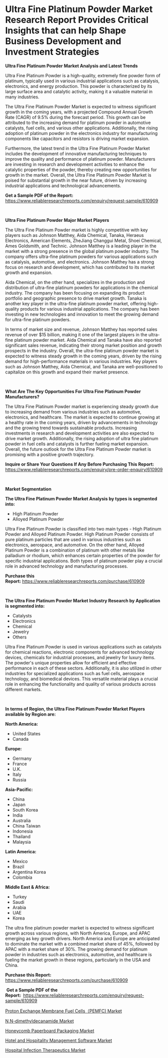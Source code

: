 <p><h1>Ultra Fine Platinum Powder Market Research Report Provides Critical Insights that can help Shape Business Development and Investment Strategies</h1></p><p><strong>Ultra Fine Platinum Powder Market Analysis and Latest Trends</strong></p>
<p><p>Ultra Fine Platinum Powder is a high-quality, extremely fine powder form of platinum, typically used in various industrial applications such as catalysis, electronics, and energy production. This powder is characterized by its large surface area and catalytic activity, making it a valuable material in many industries.</p><p>The Ultra Fine Platinum Powder Market is expected to witness significant growth in the coming years, with a projected Compound Annual Growth Rate (CAGR) of 9.5% during the forecast period. This growth can be attributed to the increasing demand for platinum powder in automotive catalysts, fuel cells, and various other applications. Additionally, the rising adoption of platinum powder in the electronics industry for manufacturing components like capacitors and resistors is driving market expansion.</p><p>Furthermore, the latest trend in the Ultra Fine Platinum Powder Market includes the development of innovative manufacturing techniques to improve the quality and performance of platinum powder. Manufacturers are investing in research and development activities to enhance the catalytic properties of the powder, thereby creating new opportunities for growth in the market. Overall, the Ultra Fine Platinum Powder Market is poised for substantial growth in the near future, driven by increasing industrial applications and technological advancements.</p></p>
<p><strong>Get a Sample PDF of the Report:&nbsp;</strong> <a href="https://www.reliableresearchreports.com/enquiry/request-sample/610909">https://www.reliableresearchreports.com/enquiry/request-sample/610909</a></p>
<p>&nbsp;</p>
<p><strong>Ultra Fine Platinum Powder Major Market Players</strong></p>
<p><p>The Ultra Fine Platinum Powder market is highly competitive with key players such as Johnson Matthey, Aida Chemical, Tanaka, Heraeus Electronics, American Elements, ZheJiang Changgui Metal, Shoei Chemical, Ames Goldsmith, and Technic. Johnson Matthey is a leading player in the market with a strong presence in the global platinum powder industry. The company offers ultra-fine platinum powders for various applications such as catalysis, automotive, and electronics. Johnson Matthey has a strong focus on research and development, which has contributed to its market growth and expansion.</p><p>Aida Chemical, on the other hand, specializes in the production and distribution of ultra-fine platinum powders for applications in the chemical industry. The company has been focusing on expanding its product portfolio and geographic presence to drive market growth. Tanaka is another key player in the ultra-fine platinum powder market, offering high-quality products for various industrial applications. The company has been investing in new technologies and innovation to meet the growing demand for ultra-fine platinum powders.</p><p>In terms of market size and revenue, Johnson Matthey has reported sales revenue of over $15 billion, making it one of the largest players in the ultra-fine platinum powder market. Aida Chemical and Tanaka have also reported significant sales revenue, indicating their strong market position and growth prospects in the industry. Overall, the ultra-fine platinum powder market is expected to witness steady growth in the coming years, driven by the rising demand for high-performance materials in various industries. Key players such as Johnson Matthey, Aida Chemical, and Tanaka are well-positioned to capitalize on this growth and expand their market presence.</p></p>
<p>&nbsp;</p>
<p><strong>What Are The Key Opportunities For Ultra Fine Platinum Powder Manufacturers?</strong></p>
<p><p>The Ultra Fine Platinum Powder market is experiencing steady growth due to increasing demand from various industries such as automotive, electronics, and healthcare. The market is expected to continue growing at a healthy rate in the coming years, driven by advancements in technology and the growing trend towards sustainable products. Increasing investments in research and development activities are also expected to drive market growth. Additionally, the rising adoption of ultra fine platinum powder in fuel cells and catalysts is further fueling market expansion. Overall, the future outlook for the Ultra Fine Platinum Powder market is promising with a positive growth trajectory.</p></p>
<p><strong>Inquire or Share Your Questions If Any Before Purchasing This Report:</strong> <a href="https://www.reliableresearchreports.com/enquiry/pre-order-enquiry/610909">https://www.reliableresearchreports.com/enquiry/pre-order-enquiry/610909</a></p>
<p>&nbsp;</p>
<p><strong>Market Segmentation</strong></p>
<p><strong>The Ultra Fine Platinum Powder Market Analysis by types is segmented into:</strong></p>
<p><ul><li>High Platinum Powder</li><li>Alloyed Platinum Powder</li></ul></p>
<p><p>Ultra Fine Platinum Powder is classified into two main types - High Platinum Powder and Alloyed Platinum Powder. High Platinum Powder consists of pure platinum particles that are used in various industries such as electronics, aerospace, and automotive. On the other hand, Alloyed Platinum Powder is a combination of platinum with other metals like palladium or rhodium, which enhances certain properties of the powder for specific industrial applications. Both types of platinum powder play a crucial role in advanced technology and manufacturing processes.</p></p>
<p><strong>Purchase this Report:&nbsp;</strong><a href="https://www.reliableresearchreports.com/purchase/610909">https://www.reliableresearchreports.com/purchase/610909</a></p>
<p>&nbsp;</p>
<p><strong>The Ultra Fine Platinum Powder Market Industry Research by Application is segmented into:</strong></p>
<p><ul><li>Catalysts</li><li>Electronics</li><li>Chemical</li><li>Jewelry</li><li>Others</li></ul></p>
<p><p>Ultra Fine Platinum Powder is used in various applications such as catalysts for chemical reactions, electronic components for advanced technology devices, chemicals for industrial processes, and jewelry for luxury items. The powder's unique properties allow for efficient and effective performance in each of these sectors. Additionally, it is also utilized in other industries for specialized applications such as fuel cells, aerospace technology, and biomedical devices. This versatile material plays a crucial role in enhancing the functionality and quality of various products across different markets.</p></p>
<p>&nbsp;</p>
<p><strong>In terms of Region, the Ultra Fine Platinum Powder Market Players available by Region are:</strong></p>
<p>
    <p> <strong> North America: </strong>
        <ul>
            <li>United States</li>
            <li>Canada</li>
        </ul>
        </p> 
    <p> <strong> Europe: </strong>
        <ul>
            <li>Germany</li>
            <li>France</li>
            <li>U.K.</li>
            <li>Italy</li>
            <li>Russia</li>
        </ul>
        </p> 
    <p> <strong> Asia-Pacific: </strong>
        <ul>
            <li>China</li>
            <li>Japan</li>
            <li>South Korea</li>
            <li>India</li>
            <li>Australia</li>
            <li>China Taiwan</li>
            <li>Indonesia</li>
            <li>Thailand</li>
            <li>Malaysia</li>
        </ul>
        </p> 
    <p> <strong> Latin America: </strong>
        <ul>
            <li>Mexico</li>
            <li>Brazil</li>
            <li>Argentina Korea</li>
            <li>Colombia</li>
        </ul>
        </p> 
    <p> <strong> Middle East & Africa: </strong>
        <ul>
            <li>Turkey</li>
            <li>Saudi</li>
            <li>Arabia</li>
            <li>UAE</li>
            <li>Korea</li>
        </ul>
    </p>
    </p>
<p><p>The ultra fine platinum powder market is expected to witness significant growth across various regions, with North America, Europe, and APAC emerging as key growth drivers. North America and Europe are anticipated to dominate the market with a combined market share of 45%, followed by APAC with a market share of 30%. The growing demand for platinum powder in industries such as electronics, automotive, and healthcare is fueling the market growth in these regions, particularly in the USA and China.</p></p>
<p><strong>Purchase this Report: </strong><a href="https://www.reliableresearchreports.com/purchase/610909">https://www.reliableresearchreports.com/purchase/610909</a></p>
<p>&nbsp;<strong>Get a Sample PDF of the Report:&nbsp;&nbsp;</strong><a href="https://www.reliableresearchreports.com/enquiry/request-sample/610909">https://www.reliableresearchreports.com/enquiry/request-sample/610909</a></p>
<p><strong></strong></p>
<p><p><a href="https://github.com/YashRP12/Market-Research-Report-List-3/blob/main/proton-exchange-membrane-fuel-cellspemfc-market.md">Proton Exchange Membrane Fuel Cells（PEMFC) Market</a></p><p><a href="https://github.com/Angelnienowdseej3e45z3p8c/Market-Research-Report-List-1/blob/main/nn-dimethyldecanamide-market.md">N,N-dimethyldecanamide Market</a></p><p><a href="https://medium.com/@zitakuvalis/decoding-honeycomb-paperboard-packaging-market-metrics-market-share-trends-and-growth-patterns-5da21e2c0005">Honeycomb Paperboard Packaging Market</a></p><p><a href="https://medium.com/@zitakuvalis/hotel-and-hospitality-management-software-market-competitive-analysis-market-trends-and-forecast-6b8ec1058b6c">Hotel and Hospitality Management Software Market</a></p><p><a href="https://medium.com/@zitakuvalis/hospital-infection-therapeutics-nbsp-market-focuses-on-market-share-size-and-projected-forecast-d0749d9fa3ea">Hospital Infection Therapeutics Market</a></p></p>